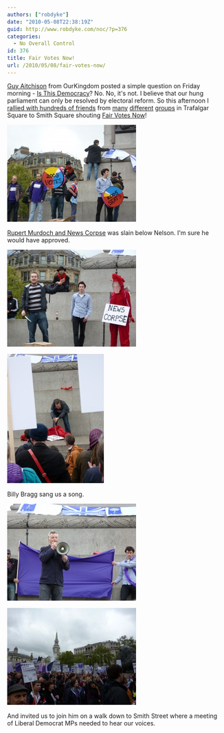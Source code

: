 ```yaml
---
authors: ["robdyke"]
date: "2010-05-08T22:38:19Z"
guid: http://www.robdyke.com/noc/?p=376
categories:
  - No Overall Control
id: 376
title: Fair Votes Now!
url: /2010/05/08/fair-votes-now/
---
```

[Guy Aitchison](http://www.opendemocracy.net/authors/guy-aitchison) from OurKingdom posted a simple question on Friday morning - [Is This Democracy](http://www.opendemocracy.net/ourkingdom/guy-aitchison/is-this-democracy)? No. No, it's not. I believe that our hung parliament can only be resolved by electoral reform. So this afternoon I [rallied with hundreds of friends](http://www.takebackparliament.com) from [many](http://votefordemocracy.org.uk/) [different](http://www.opendemocracy.net/) [groups](http://www.power2010.org.uk//) in Trafalgar Square to Smith Square shouting [Fair Votes Now](http://www.takebackparliament.com)!

[<img class="aligncenter size-medium wp-image-377" title="Pie Charts" src="/pubfiles/2010/05/P1000621-300x225.jpg" alt="" width="300" height="225" />](/pubfiles/2010/05/P1000621.jpg)

[Rupert Murdoch and News Corpse](http://www.independent.co.uk/news/uk/politics/independent-battlebus-comes-to-the-seat-of-power-1950692.html) was slain below Nelson. I'm sure he would have approved.

[<img class="aligncenter size-medium wp-image-378" title="News Corpse" src="/pubfiles/2010/05/P1000627-300x225.jpg" alt="" width="300" height="225" />](/pubfiles/2010/05/P1000627.jpg)



[<img class="aligncenter size-medium wp-image-379" title="Slay the News Corpse Dragon" src="/pubfiles/2010/05/P1000629-e1273345730490-225x300.jpg" alt="" width="225" height="300" />](/pubfiles/2010/05/P1000629-e1273345730490.jpg)

Billy Bragg sang us a song.

[<img src="/pubfiles/2010/05/P1000633-300x225.jpg" alt="" title="Billy Bragg" width="300" height="225" class="alignleft size-medium wp-image-382" />](/pubfiles/2010/05/P1000633.jpg)

[<img src="/pubfiles/2010/05/P1000637-300x225.jpg" alt="" title="The assembled demonstrators" width="300" height="225" class="alignleft size-medium wp-image-384" />](/pubfiles/2010/05/P1000637.jpg)

And invited us to join him on a walk down to Smith Street where a meeting of Liberal Democrat MPs needed to hear our voices.